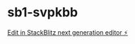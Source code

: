 # sb1-svpkbb

[Edit in StackBlitz next generation editor ⚡️](https://stackblitz.com/~/github.com/GVicSt/sb1-svpkbb)